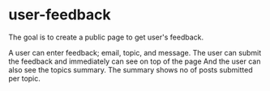 # user-feedback
The goal is to create a public page to get user's feedback.

A user can enter feedback; email, topic, and message.
The user can submit the feedback and immediately can see on top of the page
And the user can also see the topics summary. The summary shows no of posts submitted per topic.
